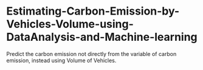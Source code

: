 # Estimating-Carbon-Emission-by-Vehicles-Volume-using-DataAnalysis-and-Machine-learning
Predict the carbon emission not directly from the variable of carbon emission, instead using Volume of Vehicles.
